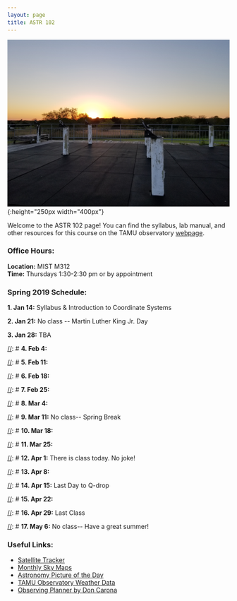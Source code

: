 ```yaml
---
layout: page
title: ASTR 102
---
```


![Sunset from the TAMU teaching observatory pier](/img/20181029_183349.jpg){:height="250px width="400px"}

Welcome to the ASTR 102 page! You can find the syllabus, lab manual, and other resources for this course on the TAMU observatory [webpage](http://observatory.tamu.edu/courses/observational/).

### Office Hours:
**Location:** MIST M312 <br />
**Time:** Thursdays 1:30-2:30 pm or by appointment

### Spring 2019 Schedule:

**1.  Jan 14:** Syllabus & Introduction to Coordinate Systems

[//]: # (Notes)

**2.  Jan 21:** No class -- Martin Luther King Jr. Day 

**3.  Jan 28:** TBA 

[//]: # (Notes)

[//]: # **4.  Feb 4:** 

[//]: # **5.  Feb 11:** 

[//]: # **6.  Feb 18:**

[//]: # **7.  Feb 25:**

[//]: # **8.  Mar 4:**

[//]: # **9.  Mar 11:** No class-- Spring Break

[//]: # **10.  Mar 18:** 

[//]: # **11.  Mar 25:** 

[//]: # **12.  Apr 1:** There is class today. No joke!

[//]: # **13.  Apr 8:** 

[//]: # **14.  Apr 15:** Last Day to Q-drop

[//]: # **15.  Apr 22:** 

[//]: # **16.  Apr 29:** Last Class

[//]: # **17.  May 6:** No class-- Have a great summer! 
 

### Useful Links:
* [Satellite Tracker](https://www.heavens-above.com/main.aspx?lat=30.5728&lng=-96.3667&loc=TAMU+Observatory&alt=87&tz=CST)
* [Monthly Sky Maps](http://skymaps.com/articles/index.html)
* [Astronomy Picture of the Day](https://apod.nasa.gov/apod/astropix.html)
* [TAMU Observatory Weather Data](https://www.wunderground.com/weather/us/tx/college-station/KTXCOLLE20)
* [Observing Planner by Don Carona](http://doncarona.tamu.edu/apps/planner/)
